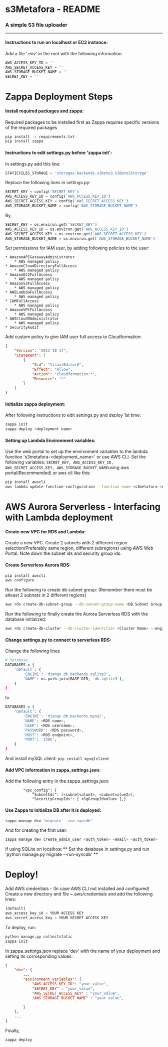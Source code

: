 # s3Metafora - README
### A simple S3 file uploader
---
#### Instructions to run on localhost or EC2 instance:

Add a file '.env' in the root with the following information
```python
AWS_ACCESS_KEY_ID = ''
AWS_SECRET_ACCESS_KEY = ''
AWS_STORAGE_BUCKET_NAME = ''
SECRET_KEY = ''
```
# Zappa Deployment Steps

#### Install required packages and zappa:
Required packages to be installed first as Zappa requires specific versions of the required packages
```sh
pip install -r requirements.txt
pip install zappa
```

#### Instructions to edit settings.py before 'zappa init':

In settings.py add this line:
```python
STATICFILES_STORAGE = 'storages.backends.s3boto3.S3Boto3Storage'
```
Replace the following lines in settings.py:
```python
SECRET_KEY = config('SECRET_KEY')
AWS_ACCESS_KEY_ID = config('AWS_ACCESS_KEY_ID')
AWS_SECRET_ACCESS_KEY = config('AWS_SECRET_ACCESS_KEY')
AWS_STORAGE_BUCKET_NAME = config('AWS_STORAGE_BUCKET_NAME')
```

By,
```python
SECRET_KEY = os.environ.get('SECRET_KEY')
AWS_ACCESS_KEY_ID = os.environ.get('AWS_ACCESS_KEY_ID')
AWS_SECRET_ACCESS_KEY = os.environ.get('AWS_SECRET_ACCESS_KEY')
AWS_STORAGE_BUCKET_NAME = os.environ.get('AWS_STORAGE_BUCKET_NAME')
```
Set permissions for IAM user, by adding following policies to the user:

```
* AmazonAPIGatewayAdministrator
    * AWS managed policy
* AmazonCloudDirectoryFullAccess
    * AWS managed policy
* AmazonEC2FullAccess
    * AWS managed policy
* AmazonS3FullAccess
    * AWS managed policy
* AWSLambdaFullAccess
    * AWS managed policy
* IAMFullAccess
    * AWS managed policy
* AmazonVPCFullAccess
    * AWS managed policy
* AWSCloud9Administrator
    * AWS managed policy
* SecurityAudit
```
Add custom policy to give IAM user full access to Cloudformation:
```json
{
    "Version": "2012-10-17",
    "Statement": [
        {
            "Sid": "VisualEditor0",
            "Effect": "Allow",
            "Action": "cloudformation:*",
            "Resource": "*"
        }
    ]
}
```
#### Initialize zappa deployment:
After following instructions to edit settings.py and deploy 1st time:
```sh
zappa init
zappa deploy <deployment name>
```


#### Setting up Lambda Environment variables:
Use the web portal to set up the environment variables to the lambda function 's3metafora-<deployment_name>' or use AWS CLI.
Set the following variables: `SECRET_KEY, AWS_ACCESS_KEY_ID, AWS_SECRET_ACCESS_KEY, AWS_STORAGE_BUCKET_NAME`using aws portal(Recommended) or aws cli like this:
```sh
pip install awscli
aws lambda update-function-configuration --function-name <s3metafora-<deployment_name>> --environment Variables={SECRET_KEY=<value>,AWS_ACCESS_KEY_ID=<value>,AWS_SECRET_ACCESS_KEY=<value>,AWS_STORAGE_BUCKET_NAME=<value>}
```




# AWS Aurora Serverless - Interfacing with Lambda deployment

#### Create new VPC for RDS and Lambda:

Create a new VPC. Create 2 subnets with 2 different region selection(Preferably same region, different subregions) using AWS Web Portal. Note down the subnet ids and security group ids.

#### Create Serverless Aurora RDS:

```sh
pip install awscli
aws configure
```

Run the following to create db subnet group: (Remember there must be atleast 2 subnets in 2 different regions)
```sh
aws rds create-db-subnet-group --db-subnet-group-name <DB Subnet Group Name> --db-subnet-group-description <Subnet Group Description> --subnet-ids <Subnet Id 1> <Subnet Id 2>..
```
Run the following to finally create the Aurora Serverless RDS with the database initialized:
```sh
aws rds create-db-cluster --db-cluster-identifier <Cluster Name> --engine aurora --engine-version 5.6.10a --engine-mode serverless --scaling-configuration MinCapacity=4,MaxCapacity=8,SecondsUntilAutoPause=1000,AutoPause=true --master-username <Username> --master-user-password <Password> --database-name <DB name> --db-subnet-group-name <DB Subnet Group Name> --vpc-security-group-ids <Security Group ID>
```
#### Change settings.py to connect to serverless RDS:
Change the following lines
```sh
# Database
DATABASES = {
    'default': {
        'ENGINE': 'django.db.backends.sqlite3',
        'NAME': os.path.join(BASE_DIR, 'db.sqlite3'),
    }
}
```
to 
```sh
DATABASES = {
    'default': {
        'ENGINE': 'django.db.backends.mysql',
        'NAME': <RDS name>,
        'USER': <RDS username>,
        'PASSWORD': <RDS password>,
        'HOST': <RDS endpoint>,
        'PORT': '3306',
    }
}
```
And install mySQL client: `pip install mysqlclient`
####  Add VPC information in zappa_settings.json:
Add the following entry in the zappa_settings.json:
```
        "vpc_config": {
            "SubnetIds": [<subnetvalue1>, <subnetvalue2>],
            "SecurityGroupIds": [ <SgGroupIdvalue> ],}
```            

#### Use Zappa to initialize DB after it is deployed:
```sh
zappa manage dev "migrate --run-syncdb"
```
And for creating the first user:
```sh
zappa manage dev create_admin_user <auth_token> <email> <auth_token>
```
If using SQLite on localhost
** Set the database in settings.py and run 'python manage.py migrate --run-syncdb' **

# Deploy!

Add AWS credentials - (In case AWS CLI not installed and configured)
Create a new directory and file ~.aws/credentials and add the following lines:
```python
[default]
aws_access_key_id = YOUR ACCESS KEY
aws_secret_access_key = YOUR SECRET ACCESS KEY
```
To deploy, run:  
```sh
python manage.py collectstatic
zappa init
```
In zappa_settings.json replace 'dev' with the name of your deployment and setting its corrosponding values:

```json
{
    "dev": {
        ...
        "environment_variables": {
            "AWS_ACCESS_KEY_ID": "your_value",
            "SECRET_KEY" : "your_value",
            "AWS_SECRET_ACCESS_KEY" : "your_value",
            "AWS_STORAGE_BUCKET_NAME" : "your_value",

        }
    },
    ...
}
```

Finally,
```sh
zappa deploy
```
